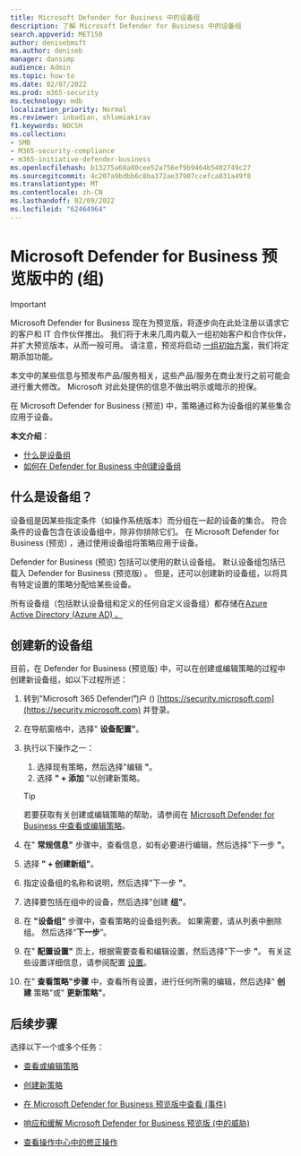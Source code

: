 ```yaml
---
title: Microsoft Defender for Business 中的设备组
description: 了解 Microsoft Defender for Business 中的设备组
search.appverid: MET150
author: denisebmsft
ms.author: deniseb
manager: dansimp
audience: Admin
ms.topic: how-to
ms.date: 02/07/2022
ms.prod: m365-security
ms.technology: mdb
localization_priority: Normal
ms.reviewer: inbadian, shlomiakirav
f1.keywords: NOCSH
ms.collection:
- SMB
- M365-security-compliance
- m365-initiative-defender-business
ms.openlocfilehash: b13275a68a80cee52a756ef9b9464b5402749c27
ms.sourcegitcommit: 4c207a9bdbb6c8ba372ae37907ccefca031a49f8
ms.translationtype: MT
ms.contentlocale: zh-CN
ms.lasthandoff: 02/09/2022
ms.locfileid: "62464964"
---
```

# <a name="device-groups-in-microsoft-defender-for-business-preview"></a>Microsoft Defender for Business 预览版中的 (组) 

> [!IMPORTANT]
> Microsoft Defender for Business 现在为预览版，将逐步向在此处注册以请求它的客户和 IT 合作伙伴[](https://aka.ms/mdb-preview)推出。 我们将于未来几周内载入一组初始客户和合作伙伴，并扩大预览版本，从而一般可用。 请注意，预览将启动 [一组初始方案](mdb-tutorials.md#try-these-preview-scenarios)，我们将定期添加功能。
> 
> 本文中的某些信息与预发布产品/服务相关，这些产品/服务在商业发行之前可能会进行重大修改。 Microsoft 对此处提供的信息不做出明示或暗示的担保。 

在 Microsoft Defender for Business (预览) 中，策略通过称为设备组的某些集合应用于设备。 

**本文介绍**：  

- [什么是设备组](#what-is-a-device-group)   
- [如何在 Defender for Business 中创建设备组](#create-a-new-device-group)

## <a name="what-is-a-device-group"></a>什么是设备组？

设备组是因某些指定条件（如操作系统版本）而分组在一起的设备的集合。 符合条件的设备包含在该设备组中，除非你排除它们。 在 Microsoft Defender for Business (预览) ，通过使用设备组将策略应用于设备。 

Defender for Business (预览) 包括可以使用的默认设备组。 默认设备组包括已载入 Defender for Business (预览版) 。 但是，还可以创建新的设备组，以将具有特定设置的策略分配给某些设备。 

所有设备组（包括默认设备组和定义的任何自定义设备组）都存储在[Azure Active Directory (Azure AD) 。](/azure/active-directory/fundamentals/active-directory-whatis)

## <a name="create-a-new-device-group"></a>创建新的设备组

目前，在 Defender for Business (预览版) 中，可以在创建或编辑策略的过程中创建新设备组，如以下过程所述： 

1. 转到"Microsoft 365 Defender门户 () [https://security.microsoft.com](https://security.microsoft.com) 并登录。

2. 在导航窗格中，选择" **设备配置"**。 

3. 执行以下操作之一：

    1. 选择现有策略，然后选择"编辑 **"**。
    2. 选择 **" + 添加** "以创建新策略。

    > [!TIP]
    > 若要获取有关创建或编辑策略的帮助，请参阅在 [Microsoft Defender for Business 中查看或编辑策略](mdb-view-edit-policies.md)。

4. 在" **常规信息"** 步骤中，查看信息，如有必要进行编辑，然后选择"下一步 **"**。

5. 选择 **" + 创建新组"**。 

6. 指定设备组的名称和说明，然后选择"下一步 **"**。

7. 选择要包括在组中的设备，然后选择"创建 **组"**。

8. 在 **"设备组"** 步骤中，查看策略的设备组列表。 如果需要，请从列表中删除组。 然后选择“**下一步**”。

9. 在" **配置设置"** 页上，根据需要查看和编辑设置，然后选择"下一步 **"**。 有关这些设置详细信息，请参阅配置 [设置](mdb-next-gen-configuration-settings.md)。

10. 在" **查看策略"步骤** 中，查看所有设置，进行任何所需的编辑，然后选择" **创建** 策略"或" **更新策略"**。

## <a name="next-steps"></a>后续步骤

选择以下一个或多个任务：

- [查看或编辑策略](mdb-view-edit-policies.md)

- [创建新策略](mdb-create-new-policy.md)

- [在 Microsoft Defender for Business 预览版中查看 (事件) ](mdb-view-manage-incidents.md)

- [响应和缓解 Microsoft Defender for Business 预览版 (中的威胁) ](mdb-respond-mitigate-threats.md)

- [查看操作中心中的修正操作](mdb-review-remediation-actions.md)